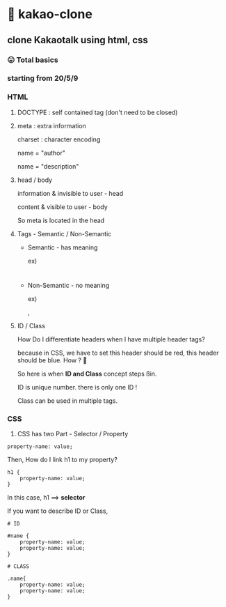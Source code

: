# 💬 kakao-clone

## clone Kakaotalk using html, css

### 😛 Total basics 

### starting from 20/5/9 

### HTML

1. DOCTYPE : self contained tag (don't need to be closed)

2. meta : extra information

    charset : character encoding

    name = "author" 

    name = "description"

3. head / body 

    information & invisible to user - head 

    content & visible to user - body


    So meta is located in the head

4. Tags - Semantic / Non-Semantic

    * Semantic - has meaning

        ex) <h1>

    * Non-Semantic - no meaning 

        ex) <div> , <span>


5. ID / Class

    How Do I differentiate headers when I have multiple header tags? 

    because in CSS, we have to set this header should be red, this header should be blue. How ? 👀

    So here is when **ID and Class** concept steps ßin.

    ID is unique number. there is only one ID ! 

    Class can be used in multiple tags. 

### CSS

1. CSS has two Part - Selector / Property

`property-name: value;`

Then, How do I link h1 to my property?

```
h1 {
    property-name: value;
}
```

In this case, h1 ==> **selector**

If you want to describe ID or Class,

```
# ID 

#name {
    property-name: value;
    property-name: value;
}

# CLASS 

.name{
    property-name: value;
    property-name: value;
}
```

